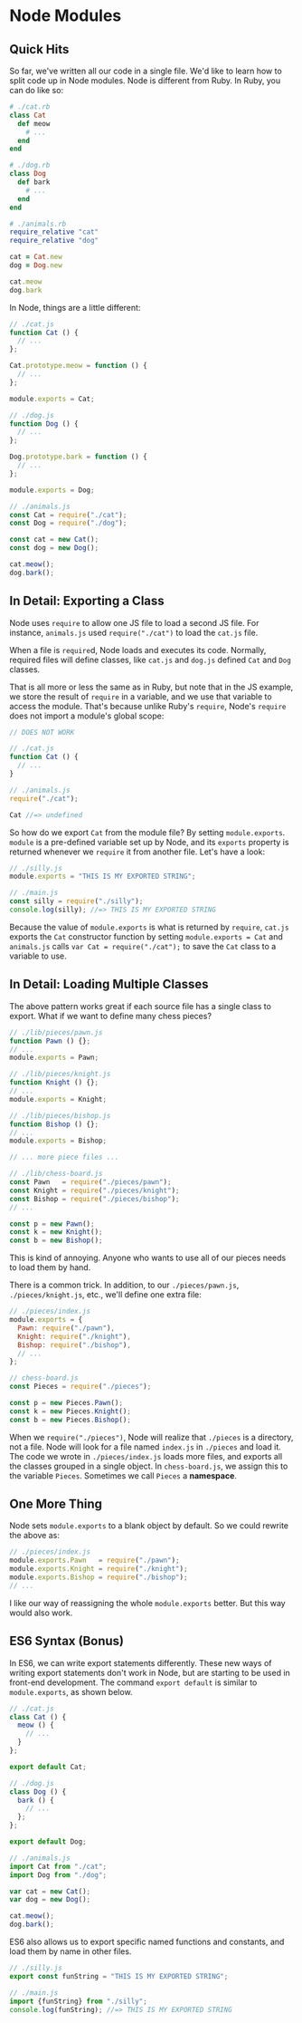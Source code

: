# Node Modules

## Quick Hits

So far, we've written all our code in a single file. We'd like to learn how to split code up in Node modules. Node is different from Ruby. In Ruby, you can do like so:

```ruby
# ./cat.rb
class Cat
  def meow
    # ...
  end
end

# ./dog.rb
class Dog
  def bark
    # ...
  end
end

# ./animals.rb
require_relative "cat"
require_relative "dog"

cat = Cat.new
dog = Dog.new

cat.meow
dog.bark
```

In Node, things are a little different:

```js
// ./cat.js
function Cat () {
  // ...
};

Cat.prototype.meow = function () {
  // ...
};

module.exports = Cat;

// ./dog.js
function Dog () {
  // ...
};

Dog.prototype.bark = function () {
  // ...
};

module.exports = Dog;

// ./animals.js
const Cat = require("./cat");
const Dog = require("./dog");

const cat = new Cat();
const dog = new Dog();

cat.meow();
dog.bark();
```

## In Detail: Exporting a Class

Node uses `require` to allow one JS file to load a second JS file. For
instance, `animals.js` used `require("./cat")` to load the `cat.js`
file.

When a file is `require`d, Node loads and executes its code. Normally,
required files will define classes, like `cat.js` and `dog.js` defined
`Cat` and `Dog` classes.

That is all more or less the same as in Ruby, but note that in the JS
example, we store the result of `require` in a variable, and we use that
variable to access the module. That's because unlike Ruby's `require`,
Node's `require` does not import a module's global scope:

```js
// DOES NOT WORK

// ./cat.js
function Cat () {
  // ...
}

// ./animals.js
require("./cat");

Cat //=> undefined
```

So how do we export `Cat` from the module file? By setting
`module.exports`. `module` is a pre-defined variable set up by Node,
and its `exports` property is returned whenever we `require` it from
another file. Let's have a look:

```js
// ./silly.js
module.exports = "THIS IS MY EXPORTED STRING";

// ./main.js
const silly = require("./silly");
console.log(silly); //=> THIS IS MY EXPORTED STRING
```

Because the value of `module.exports` is what is returned by `require`,
`cat.js` exports the `Cat` constructor function by setting
`module.exports = Cat` and `animals.js` calls
`var Cat = require("./cat");` to save the `Cat` class to a variable to
use.

## In Detail: Loading Multiple Classes

The above pattern works great if each source file has a single class to
export. What if we want to define many chess pieces?

```js
// ./lib/pieces/pawn.js
function Pawn () {};
// ...
module.exports = Pawn;

// ./lib/pieces/knight.js
function Knight () {};
// ...
module.exports = Knight;

// ./lib/pieces/bishop.js
function Bishop () {};
// ...
module.exports = Bishop;

// ... more piece files ...

// ./lib/chess-board.js
const Pawn   = require("./pieces/pawn");
const Knight = require("./pieces/knight");
const Bishop = require("./pieces/bishop");
// ...

const p = new Pawn();
const k = new Knight();
const b = new Bishop();
```

This is kind of annoying. Anyone who wants to use all of our pieces
needs to load them by hand.

There is a common trick. In addition, to our `./pieces/pawn.js`,
`./pieces/knight.js`, etc., we'll define one extra file:

```js
// ./pieces/index.js
module.exports = {
  Pawn: require("./pawn"),
  Knight: require("./knight"),
  Bishop: require("./bishop"),
  // ...
};

// chess-board.js
const Pieces = require("./pieces");

const p = new Pieces.Pawn();
const k = new Pieces.Knight();
const b = new Pieces.Bishop();
```

When we `require("./pieces")`, Node will realize that `./pieces` is a
directory, not a file. Node will look for a file named
`index.js` in `./pieces` and load it. The code we wrote in
`./pieces/index.js` loads more files, and exports all the classes
grouped in a single object. In `chess-board.js`, we assign this to the
variable `Pieces`. Sometimes we call `Pieces` a **namespace**.

## One More Thing

Node sets `module.exports` to a blank object by default. So we could
rewrite the above as:

```js
// ./pieces/index.js
module.exports.Pawn   = require("./pawn");
module.exports.Knight = require("./knight");
module.exports.Bishop = require("./bishop");
// ...
```

I like our way of reassigning the whole `module.exports` better. But
this way would also work.

## ES6 Syntax (Bonus)

In ES6, we can write export statements differently. These new ways of writing export statements don't work in Node, but are starting to be used in front-end development. The command `export default` is similar to `module.exports`, as shown below.

```js
// ./cat.js
class Cat () {
  meow () {
    // ...
  }
};

export default Cat;

// ./dog.js
class Dog () {
  bark () {
    // ...
  };
};

export default Dog;

// ./animals.js
import Cat from "./cat";
import Dog from "./dog";

var cat = new Cat();
var dog = new Dog();

cat.meow();
dog.bark();
```

ES6 also allows us to export specific named functions and constants, and load them by name in other files.

```js
// ./silly.js
export const funString = "THIS IS MY EXPORTED STRING";

// ./main.js
import {funString} from "./silly";
console.log(funString); //=> THIS IS MY EXPORTED STRING
```
